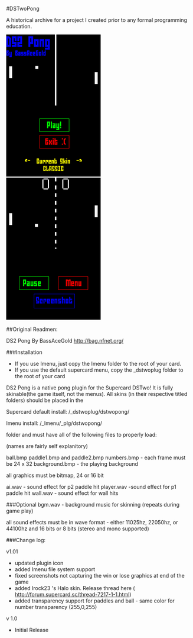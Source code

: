 #DSTwoPong

A historical archive for a project I created prior to any formal programming education.


![Alt text](/screenshots/10-9-27-23-15-31.png?raw=true "Title Menu")
![Alt text](/screenshots/10-9-27-21-18-13.png?raw=true "In Game")


##Original Readmen:

DS2 Pong
By BassAceGold
http://bag.nfnet.org/

###Installation
- If you use Imenu, just copy the Imenu folder to the root of your card.
- If you use the default supercard menu, copy the _dstwoplug folder to the root of your card



DS2 Pong is a native pong plugin for the Supercard DSTwo! 
It is fully skinable(the game itself, not the menus). All skins (in their respective titled folders) should
be placed in the 


Supercard default install:
/_dstwoplug/dstwopong/ 

Imenu install:
/_Imenu/_plg/dstwopong/

folder and must have all of the following files
to properly load:

(names are fairly self explanitory)

ball.bmp
paddle1.bmp and paddle2.bmp 
numbers.bmp - each frame must be 24 x 32
background.bmp - the playing background

all graphics must be bitmap, 24 or 16 bit

ai.wav - sound effect for p2 paddle hit
player.wav -sound effect for p1 paddle hit
wall.wav - sound effect for wall hits

###Optional
bgm.wav - background music for skinning (repeats during game play)

all sound effects must be in wave format - either 11025hz, 22050hz, or 44100hz 
and 16 bits or 8 bits (stereo and mono supported)




###Change log:

v1.01
- updated plugin icon
- added Imenu file system support
- fixed screenshots not capturing the win or lose graphics at end of the game
- added Irock23 's Halo skin. Release thread here ( http://forum.supercard.sc/thread-7217-1-1.html)
- added transparency support for paddles and ball - same color for number transparency (255,0,255)


v 1.0
- Initial Release


